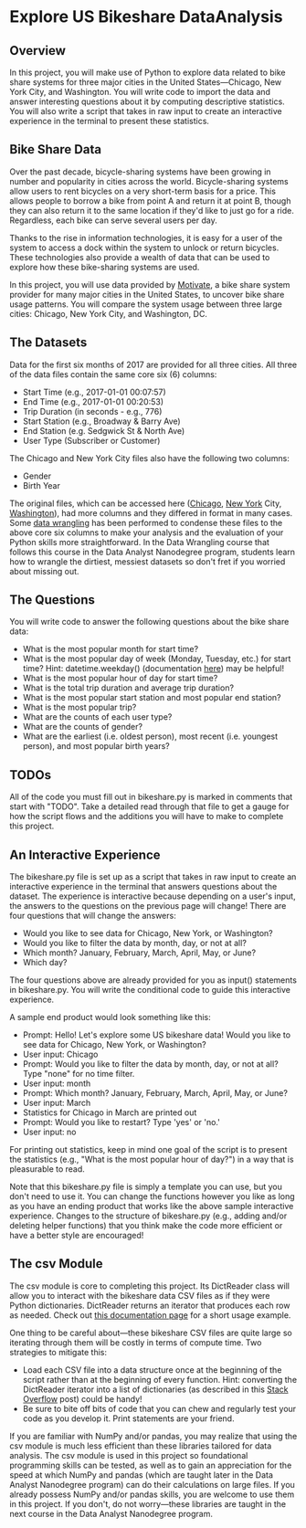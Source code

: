 # Explore US Bikeshare DataAnalysis
## Overview
In this project, you will make use of Python to explore data related to bike share systems for three major cities in the United States—Chicago, New York City, and Washington. You will write code to import the data and answer interesting questions about it by computing descriptive statistics. You will also write a script that takes in raw input to create an interactive experience in the terminal to present these statistics.

## Bike Share Data
Over the past decade, bicycle-sharing systems have been growing in number and popularity in cities across the world. Bicycle-sharing systems allow users to rent bicycles on a very short-term basis for a price. This allows people to borrow a bike from point A and return it at point B, though they can also return it to the same location if they'd like to just go for a ride. Regardless, each bike can serve several users per day.

Thanks to the rise in information technologies, it is easy for a user of the system to access a dock within the system to unlock or return bicycles. These technologies also provide a wealth of data that can be used to explore how these bike-sharing systems are used.

In this project, you will use data provided by [Motivate](https://www.motivateco.com/), a bike share system provider for many major cities in the United States, to uncover bike share usage patterns. You will compare the system usage between three large cities: Chicago, New York City, and Washington, DC.

## The Datasets
Data for the first six months of 2017 are provided for all three cities. All three of the data files contain the same core six (6) columns:
  - Start Time (e.g., 2017-01-01 00:07:57)
  - End Time (e.g., 2017-01-01 00:20:53)
  - Trip Duration (in seconds - e.g., 776)
  - Start Station (e.g., Broadway & Barry Ave)
  - End Station (e.g. Sedgwick St & North Ave)
  - User Type (Subscriber or Customer)

The Chicago and New York City files also have the following two columns:
  - Gender
  - Birth Year

The original files, which can be accessed here ([Chicago](https://www.divvybikes.com/system-data), [New York](https://www.citibikenyc.com/system-data) City, [Washington](https://www.capitalbikeshare.com/system-data)), had more columns and they differed in format in many cases. Some [data wrangling](https://en.wikipedia.org/wiki/Data_wrangling) has been performed to condense these files to the above core six columns to make your analysis and the evaluation of your Python skills more straightforward. In the Data Wrangling course that follows this course in the Data Analyst Nanodegree program, students learn how to wrangle the dirtiest, messiest datasets so don't fret if you worried about missing out.

## The Questions
You will write code to answer the following questions about the bike share data:
  - What is the most popular month for start time?
  - What is the most popular day of week (Monday, Tuesday, etc.) for start time? Hint: datetime.weekday() (documentation [here](https://docs.python.org/3/library/datetime.html#datetime.date.weekday)) may be helpful!
  - What is the most popular hour of day for start time?
  - What is the total trip duration and average trip duration?
  - What is the most popular start station and most popular end station?
  - What is the most popular trip?
  - What are the counts of each user type?
  - What are the counts of gender?
  - What are the earliest (i.e. oldest person), most recent (i.e. youngest person), and most popular birth years?

## TODOs
All of the code you must fill out in bikeshare.py is marked in comments that start with "TODO". Take a detailed read through that file to get a gauge for how the script flows and the additions you will have to make to complete this project.

## An Interactive Experience
The bikeshare.py file is set up as a script that takes in raw input to create an interactive experience in the terminal that answers questions about the dataset. The experience is interactive because depending on a user's input, the answers to the questions on the previous page will change! There are four questions that will change the answers:
  - Would you like to see data for Chicago, New York, or Washington?
  - Would you like to filter the data by month, day, or not at all?
  - Which month? January, February, March, April, May, or June?
  - Which day?

The four questions above are already provided for you as input() statements in bikeshare.py. You will write the conditional code to guide this interactive experience.

A sample end product would look something like this:
  - Prompt: Hello! Let's explore some US bikeshare data! Would you like to see data for Chicago, New York, or Washington?
  - User input: Chicago
  - Prompt: Would you like to filter the data by month, day, or not at all? Type "none" for no time filter.
  - User input: month
  - Prompt: Which month? January, February, March, April, May, or June?
  - User input: March
  - Statistics for Chicago in March are printed out
  - Prompt: Would you like to restart? Type 'yes' or 'no.'
  - User input: no

For printing out statistics, keep in mind one goal of the script is to present the statistics (e.g., "What is the most popular hour of day?") in a way that is pleasurable to read.

Note that this bikeshare.py file is simply a template you can use, but you don't need to use it. You can change the functions however you like as long as you have an ending product that works like the above sample interactive experience. Changes to the structure of bikeshare.py (e.g., adding and/or deleting helper functions) that you think make the code more efficient or have a better style are encouraged!

## The csv Module
The csv module is core to completing this project. Its DictReader class will allow you to interact with the bikeshare data CSV files as if they were Python dictionaries. DictReader returns an iterator that produces each row as needed. Check out [this documentation page](https://docs.python.org/3/library/csv.html#csv.DictReader) for a short usage example.

One thing to be careful about—these bikeshare CSV files are quite large so iterating through them will be costly in terms of compute time. Two strategies to mitigate this:
  - Load each CSV file into a data structure once at the beginning of the script rather than at the beginning of every function. Hint: converting the DictReader iterator into a list of dictionaries (as described in this [Stack Overflow](https://stackoverflow.com/questions/21572175/convert-csv-file-to-list-of-dictionaries/21572244) post) could be handy!
  - Be sure to bite off bits of code that you can chew and regularly test your code as you develop it. Print statements are your friend.

If you are familiar with NumPy and/or pandas, you may realize that using the csv module is much less efficient than these libraries tailored for data analysis. The csv module is used in this project so foundational programming skills can be tested, as well as to gain an appreciation for the speed at which NumPy and pandas (which are taught later in the Data Analyst Nanodegree program) can do their calculations on large files. If you already possess NumPy and/or pandas skills, you are welcome to use them in this project. If you don't, do not worry—these libraries are taught in the next course in the Data Analyst Nanodegree program.
